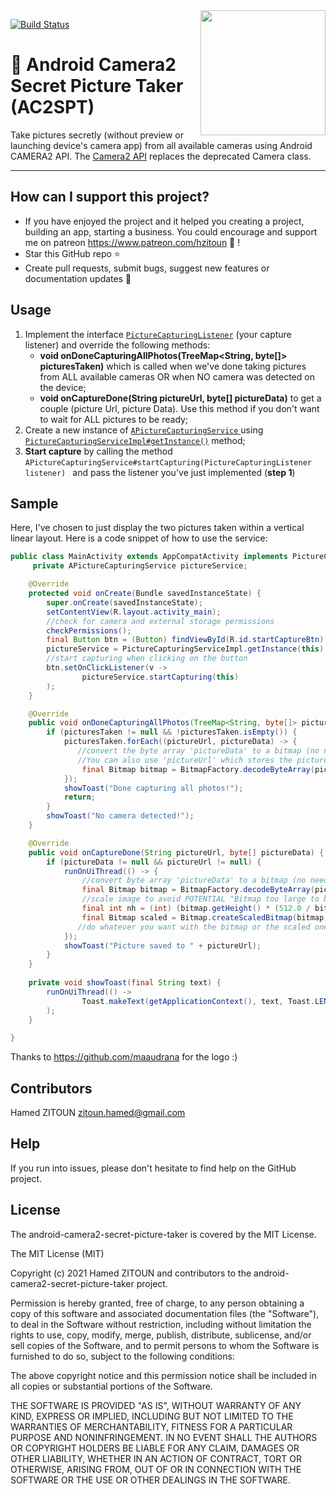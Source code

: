 <img align="right" width="200" height="200" src="https://user-images.githubusercontent.com/34313493/44617202-8d051180-a880-11e8-8788-b52580aea56e.jpg">

[![Build Status](https://travis-ci.org/botyourbusiness/android-camera2-secret-picture-taker.svg?branch=master)](https://travis-ci.org/botyourbusiness/android-camera2-secret-picture-taker)

# 📸 Android Camera2 Secret Picture Taker (AC2SPT) 

Take pictures secretly (without preview or launching device's camera app) from all available cameras using Android CAMERA2 API.
The <a href="https://developer.android.com/reference/android/hardware/camera2/package-summary.html">Camera2 API</a> replaces the deprecated Camera class.
___

## How can I support this project?
- If you have enjoyed the project and it helped you creating a project, building an app, starting a business. You could encourage and support me on patreon https://www.patreon.com/hzitoun 🤗 !  
- Star this GitHub repo :star:
- Create pull requests, submit bugs, suggest new features or documentation updates :wrench:

## Usage

1. Implement the interface <a href="https://github.com/hzitoun/android-camera2-secret-picture-taker/blob/master/app/src/main/java/com/hzitoun/camera2SecretPictureTaker/listeners/PictureCapturingListener.java">```PictureCapturingListener```</a> (your capture listener) and override the following methods:
    -  **void onDoneCapturingAllPhotos(TreeMap<String, byte[]> picturesTaken)** which is called when we've done taking pictures from ALL available cameras OR when NO camera was detected on the device;
    -  **void onCaptureDone(String pictureUrl, byte[] pictureData)** to get a couple (picture Url, picture Data). Use this method if you don't want to wait for ALL pictures to be ready;
2. Create a new instance of <a href="https://github.com/hzitoun/android-camera2-secret-picture-taker/blob/master/app/src/main/java/com/hzitoun/camera2SecretPictureTaker/services/APictureCapturingService.java">```APictureCapturingService``` </a> using <a href="https://github.com/hzitoun/android-camera2-secret-picture-taker/blob/master/app/src/main/java/com/hzitoun/camera2SecretPictureTaker/services/PictureCapturingServiceImpl.java">```PictureCapturingServiceImpl#getInstance()```</a> method;
3. **Start capture** by calling the method ```APictureCapturingService#startCapturing(PictureCapturingListener listener) ``` and pass the listener you've just implemented (**step 1**)

## Sample

Here, I've chosen to just  display the two pictures taken within a vertical linear layout. Here is a code snippet of how to use the service:

```java
public class MainActivity extends AppCompatActivity implements PictureCapturingListener, ActivityCompat.OnRequestPermissionsResultCallback {
     private APictureCapturingService pictureService;

    @Override
    protected void onCreate(Bundle savedInstanceState) {
        super.onCreate(savedInstanceState);
        setContentView(R.layout.activity_main);
        //check for camera and external storage permissions
        checkPermissions();
        final Button btn = (Button) findViewById(R.id.startCaptureBtn);
        pictureService = PictureCapturingServiceImpl.getInstance(this);
        //start capturing when clicking on the button
        btn.setOnClickListener(v ->
                pictureService.startCapturing(this)
        );
    }

    @Override
    public void onDoneCapturingAllPhotos(TreeMap<String, byte[]> picturesTaken) {
        if (picturesTaken != null && !picturesTaken.isEmpty()) {
            picturesTaken.forEach((pictureUrl, pictureData) -> {
               //convert the byte array 'pictureData' to a bitmap (no need to read the file from the external storage) but in case you
               //You can also use 'pictureUrl' which stores the picture's location on the device
                final Bitmap bitmap = BitmapFactory.decodeByteArray(pictureData, 0, pictureData.length);
            });
            showToast("Done capturing all photos!");
            return;
        }
        showToast("No camera detected!");
    }

    @Override
    public void onCaptureDone(String pictureUrl, byte[] pictureData) {
        if (pictureData != null && pictureUrl != null) {
            runOnUiThread(() -> {
                //convert byte array 'pictureData' to a bitmap (no need to read the file from the external storage)
                final Bitmap bitmap = BitmapFactory.decodeByteArray(pictureData, 0, pictureData.length);
                //scale image to avoid POTENTIAL "Bitmap too large to be uploaded into a texture" when displaying into an ImageView
                final int nh = (int) (bitmap.getHeight() * (512.0 / bitmap.getWidth()));
                final Bitmap scaled = Bitmap.createScaledBitmap(bitmap, 512, nh, true);
               //do whatever you want with the bitmap or the scaled one...
            });
            showToast("Picture saved to " + pictureUrl);
        }
    }
    
    private void showToast(final String text) {
        runOnUiThread(() ->
                Toast.makeText(getApplicationContext(), text, Toast.LENGTH_SHORT).show()
        );
    }

}
```

Thanks to https://github.com/maaudrana for the logo :)

## Contributors

Hamed ZITOUN <zitoun.hamed@gmail.com>

## Help

If you run into issues, please don't hesitate to find help on the GitHub project.

## License

The android-camera2-secret-picture-taker is covered by the MIT License.

The MIT License (MIT)

Copyright (c) 2021 Hamed ZITOUN and contributors to the android-camera2-secret-picture-taker project.

Permission is hereby granted, free of charge, to any person obtaining a copy of this software and associated documentation files (the "Software"), to deal in the Software without restriction, including without limitation the rights to use, copy, modify, merge, publish, distribute, sublicense, and/or sell copies of the Software, and to permit persons to whom the Software is furnished to do so, subject to the following conditions:

The above copyright notice and this permission notice shall be included in all copies or substantial portions of the Software.

THE SOFTWARE IS PROVIDED "AS IS", WITHOUT WARRANTY OF ANY KIND, EXPRESS OR IMPLIED, INCLUDING BUT NOT LIMITED TO THE WARRANTIES OF MERCHANTABILITY, FITNESS FOR A PARTICULAR PURPOSE AND NONINFRINGEMENT. IN NO EVENT SHALL THE AUTHORS OR COPYRIGHT HOLDERS BE LIABLE FOR ANY CLAIM, DAMAGES OR OTHER LIABILITY, WHETHER IN AN ACTION OF CONTRACT, TORT OR OTHERWISE, ARISING FROM, OUT OF OR IN CONNECTION WITH THE SOFTWARE OR THE USE OR OTHER DEALINGS IN THE SOFTWARE.

